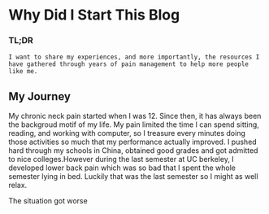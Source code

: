 # Why Did I Start This Blog

### TL;DR

```
I want to share my experiences, and more importantly, the resources I have gathered through years of pain management to help more people like me.
```

## My Journey

My chronic neck pain started when I was 12. Since then, it has always been the backgroud motif of my life. My pain limited the time I can spend sitting, reading, and working with computer, so I treasure every minutes doing those activities so much that my performance actually improved. I pushed hard through my schools in China, obtained good grades and got admitted to nice colleges.However during the last semester at UC berkeley, I developed lower back pain which was so bad that I spent the whole semester lying in bed. Luckily that was the last semester so I might as well relax. 

The situation got worse